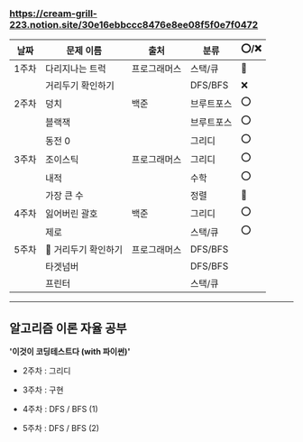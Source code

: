 
### https://cream-grill-223.notion.site/30e16ebbccc8476e8ee08f5f0e7f0472



| 날짜  | 문제 이름           | 출처         | 분류       | ⭕/❌  |
| ----- | ------------------- | ------------ | ---------- | ---- |
| 1주차 | 다리지나는 트럭     | 프로그래머스 | 스택/큐    | 🔺    |
|       | 거리두기 확인하기   |              | DFS/BFS    | ❌    |
| 2주차 | 덩치                | 백준         | 브루트포스 | ⭕    |
|       | 블랙잭              |              | 브루트포스 | ⭕    |
|       | 동전 0              |              | 그리디     | ⭕    |
| 3주차 | 조이스틱            | 프로그래머스 | 그리디     | ⭕    |
|       | 내적                |              | 수학       | ⭕    |
|       | 가장 큰 수          |              | 정렬       | 🔺    |
| 4주차 | 잃어버린 괄호       | 백준         | 그리디     | ⭕    |
|       | 제로                |              | 스택/큐    | ⭕    |
| 5주차 | 🔄 거리두기 확인하기 | 프로그래머스 | DFS/BFS    |      |
|       | 타겟넘버            |              | DFS/BFS    |      |
|       | 프린터              |              | 스택/큐    |      |



----



## 알고리즘 이론 자율 공부



**'이것이 코딩테스트다 (with 파이썬)'**

* 2주차 : 그리디

* 3주차 : 구현
* 4주차 : DFS / BFS (1)
* 5주차 : DFS / BFS (2)
